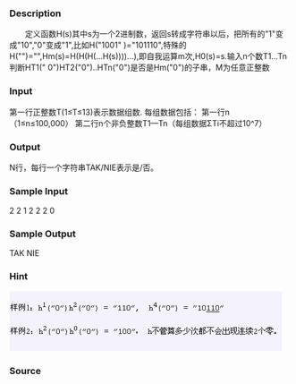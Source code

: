 
### Description
　　定义函数H(s)其中s为一个2进制数，返回s转成字符串以后，把所有的"1"变成"10","0"变成"1",比如H("1001"
)="101110",特殊的H("")="",Hm(s)=H(H(H(...H(s))))...),即自我运算m次,H0(s)=s.输入n个数T1...Tn判断HT1("
0")HT2("0")..HTn("0")是否是Hm("0")的子串，M为任意正整数
### Input

第一行正整数T(1≤T≤13)表示数据组数.
每组数据包括：
第一行n（1≤n≤100,000）
第二行n个非负整数T1—Tn（每组数据ΣTi不超过10^7）

### Output
N行，每行一个字符串TAK/NIE表示是/否。
### Sample Input
2
2
1 2
2
2 0

### Sample Output
TAK
NIE

### Hint
![](/JudgeOnline/images/1141_2.jpg)
### Source
